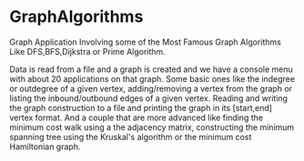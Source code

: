 # GraphAlgorithms

Graph Application Involving some of the Most Famous Graph Algorithms Like DFS,BFS,Dijkstra or Prime Algorithm.

Data is read from a file and a graph is created and we have a console menu with about 20 applications on that graph.
Some basic ones like the indegree or outdegree of a given vertex, adding/removing a vertex from the graph or listing
the inbound/outbound edges of a given vertex.
Reading and writing the graph construction to a file and printing the graph in its [start,end] vertex format.
And a couple that are more advanced like finding the minimum cost walk using a the adjacency matrix,
constructing the minimum spanning tree using the Kruskal's algorithm or the minimum cost Hamiltonian graph.
